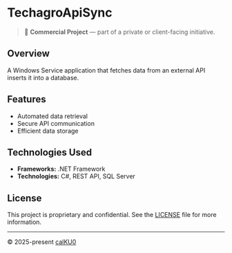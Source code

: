 # TechagroApiSync

> 💼 **Commercial Project** — part of a private or client-facing initiative.

## Overview

A Windows Service application that fetches data from an external API inserts it into a database.

## Features

- Automated data retrieval
- Secure API communication
- Efficient data storage

## Technologies Used

- **Frameworks:** .NET Framework
- **Technologies:** C#, REST API, SQL Server

## License

This project is proprietary and confidential. See the [LICENSE](LICENSE) file for more information.

---

© 2025-present [calKU0](https://github.com/calKU0)
